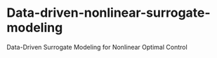 # Data-driven-nonlinear-surrogate-modeling
Data-Driven Surrogate Modeling for Nonlinear Optimal Control
